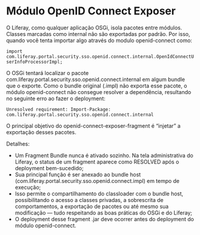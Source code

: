 Módulo OpenID Connect Exposer
==============================

O Liferay, como qualquer aplicação OSGi, isola pacotes entre módulos. Classes marcadas como internal não são exportadas por padrão. Por isso, quando você tenta importar algo através do modulo openid-connect como:

`import com.liferay.portal.security.sso.openid.connect.internal.OpenIdConnectUserInfoProcessorImpl;`

O OSGi tentará localizar o pacote com.liferay.portal.security.sso.openid.connect.internal em algum bundle que o exporte. Como o bundle original (.impl) não exporta esse pacote, o módulo openid-connect não consegue resolver a dependência, resultando no seguinte erro ao fazer o deployment:

`Unresolved requirement: Import-Package: com.liferay.portal.security.sso.openid.connect.internal`

O principal objetivo do openid-connect-exposer-fragment é “injetar” a exportação desses pacotes.

Detalhes:

 - Um Fragment Bundle nunca é ativado sozinho. Na tela administrativa do Liferay, o status de um fragment aparece como RESOLVED após o deployment bem-sucedido;
 - Sua principal função é ser anexado ao bundle host (com.liferay.portal.security.sso.openid.connect.impl) em tempo de execução;
 - Isso permite o compartilhamento do classloader com o bundle host, possibilitando o acesso a classes privadas, a sobrescrita de comportamentos, a exportação de pacotes ou até mesmo sua modificação — tudo respeitando as boas práticas do OSGi e do Liferay;
 - O deployment desse fragment .jar deve ocorrer antes do deployment do módulo openid-connect.

